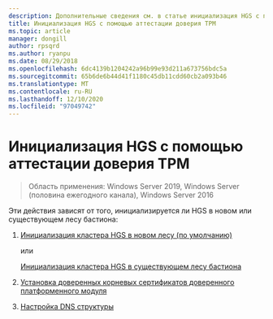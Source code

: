 ```yaml
---
description: Дополнительные сведения см. в статье инициализация HGS с помощью доверенного платформенного модуля аттестации
title: Инициализация HGS с помощью аттестации доверия TPM
ms.topic: article
manager: dongill
author: rpsqrd
ms.author: ryanpu
ms.date: 08/29/2018
ms.openlocfilehash: 6dc4139b1204242a96b99e93d211a673756bdc5a
ms.sourcegitcommit: 65b6de6b44d41f1180c45db11cdd60cb2a093b46
ms.translationtype: MT
ms.contentlocale: ru-RU
ms.lasthandoff: 12/10/2020
ms.locfileid: "97049742"
---
```

# <a name="initialize-hgs-using-tpm-trusted-attestation"></a>Инициализация HGS с помощью аттестации доверия TPM

>Область применения: Windows Server 2019, Windows Server (половина ежегодного канала), Windows Server 2016

Эти действия зависят от того, инициализируется ли HGS в новом или существующем лесу бастиона:

1. [Инициализация кластера HGS в новом лесу (по умолчанию)](guarded-fabric-initialize-hgs-tpm-mode-default.md)

   или

   [Инициализация кластера HGS в существующем лесу бастиона](guarded-fabric-initialize-hgs-tpm-mode-bastion.md)

2. [Установка доверенных корневых сертификатов доверенного платформенного модуля](guarded-fabric-install-trusted-tpm-root-certificates.md)
3. [Настройка DNS структуры](guarded-fabric-configuring-fabric-dns.md)

